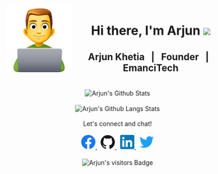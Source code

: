 <img src="https://github.com/arjunkhetia/arjunkhetia/blob/master/images/developer.png" align="left" width="150" height="150">
<div align="center">
   <h1>Hi there, I'm Arjun  <img src="https://media.giphy.com/media/hvRJCLFzcasrR4ia7z/giphy.gif" width="25px"> </h1>
</div>
<div align="center">
   <h2> Arjun Khetia &nbsp; | &nbsp; Founder &nbsp; | &nbsp; EmanciTech </h2>
</div>
<br />
<div align="center">
   <img src="https://github-readme-stats.vercel.app/api?username=arjunkhetia&show_icons=true" align="center" alt="Arjun's Github Stats" />
</div>
<br />
<div align="center">
   <img src="https://github-readme-stats.vercel.app/api/top-langs/?username=arjunkhetia&langs_count=10&layout=compact" align="center" alt="Arjun's Github Langs Stats" />
</div>
<br />
<div align="center">
   Let's connect and chat!
</div>
<br />
<div align="center">
   <a href="https://www.facebook.com/arjunkhetia">
      <img height="32" width="32" src="https://github.com/arjunkhetia/arjunkhetia/blob/master/images/facebook.svg" />
   </a>
   &nbsp;
   <a href="https://github.com/arjunkhetia">
      <img height="32" width="32" src="https://github.com/arjunkhetia/arjunkhetia/blob/master/images/github.svg" />
   </a>
   &nbsp;
   <a href="https://www.linkedin.com/in/arjun-khetia-32527a54/">
      <img height="32" width="32" src="https://github.com/arjunkhetia/arjunkhetia/blob/master/images/linkedin.svg" />
   </a>
   &nbsp;
   <a href="https://twitter.com/arjunkhetia">
      <img height="32" width="32" src="https://github.com/arjunkhetia/arjunkhetia/blob/master/images/twitter.svg" />
   </a>
</div>
<br />
<div align="center">
   <img src="https://visitor-badge.glitch.me/badge?page_id=arjunkhetia" align="center" alt="Arjun's visitors Badge" />
</div>
